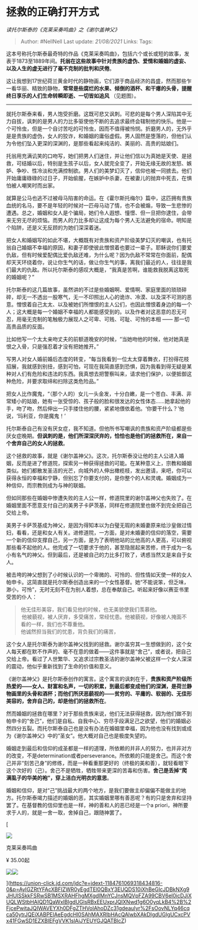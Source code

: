 # 拯救的正确打开方式 
*读托尔斯泰的《克莱采奏鸣曲》之《谢尔盖神父》*

> Author: #NellNell 
Last update: *21/08/2021* 
Links:
Tags: 

这本号称托尔斯泰最奇特的作品《克莱采奏鸣曲》，包括六个或长或短的故事，发表于1873至1889年间。**托翁在这些故事中针对贵族的虚伪、爱情和婚姻的虚妄、以及人生的虚无进行了毫不克制的批判和厌倦**。

  

这让我想到17世纪荷兰黄金时代的静物画，它们源于商品经济的昌盛，然而那些乍一看华丽、精致的静物，**常常是些腐烂的水果、倾倒的酒杯、和干瘪的头骨，提醒终日享乐的人们生命转瞬即逝、一切皆如追风** （见题图）。

---

就托尔斯泰来看，男人饱受折磨。这既可悲又讽刺。可悲的是每个男人深陷其中无力自拔，讽刺的是男人的力比多驱使他不断的去追求最终会辖制他的快乐。他是一个可怜虫，但是一个自讨苦吃的可怜虫，因而不值得被怜悯。折磨男人的，无外乎是是贵族的虚伪，女人的狡诈，和婚姻的庸俗虚假。男人固然是堕落的，但他们认为令他们坠入更深的深渊的，是那些看起来纯洁的、美丽的、高贵的姑娘们。

  

托翁用充满讥笑的口吻写，她们把男人们迷住，并让他们信以为真她是天使、是拯救，可结婚以后，特别是生孩子以后，女人就完全变了，开始无缘无故的发怒、嫉妒、争吵、性冷淡和充满控制欲。男人们的美梦幻灭了，信仰也被一同掳去。他们开始庸庸碌碌的过日子，开始偷腥，在嫉妒中杀妻，在被妻儿的抛弃中死去，在惧怕被人嘲笑时而出家。

  

就算是公马也逃不过被母马陷害的命运。在《霍尔斯托梅尔》篇中，这匹拥有贵族血统的名马，要不是年轻的时候对一匹母马动了情，也不会被煽，导致一生悲惨的遭遇。总之，婚姻和女人是个骗局，她们令人遐想、憧憬、但一旦把你逮住，会带来无穷无尽的烦恼。而男人的力比多却让这成为每个男人无法避免的宿命。明知是个陷阱，还是义无反顾的为她们深深着迷。

  

把女人和婚姻写的如此不堪，大概既有对贵族和资产阶级美梦幻灭的嘲讽，也有托翁自己婚姻不幸福的原因，和妻子即使彼此憎恨着也要过一辈子。耶稣说你们要爱仇敌，但有时候爱配偶比爱仇敌还难，为什么呢？因为仇敌不常常在你面前，配偶却天天环绕着你，说让你生气的话，做让你生气的事，离我们最近的人，往往是我们最大的仇敌。所以托尔斯泰的感叹大概是，“我真是苦啊，谁能救我脱离这取死的婚姻呢？”

  

托尔斯泰的这几篇故事，虽然讲的不过是些婚姻啊、爱情啊、家庭里面的琐琐碎碎，却无一不透出一股寒气，无一不印照出人心的诡诈、冷漠、以及深不可测的恶意。憎恨着自己太太、以及被她们所憎恨的主人公们，也因此憎恨着身边的每一个人；这大概是每一个婚姻不幸福的人都能感受到的。以及作者对这恶意的忍无可忍，用毫无克制的笔触极力展现人之可卑、可贱、可耻、可怜的本相 —— 那一切高贵品质的反面。

  

比如他写一个太太亲吻丈夫的前额道晚安的时候，“当她吻他的时候，他对她真是恨之入骨，只是强忍着才没有把她推开。”

  

写男人对女人婚前婚后态度的转变，“每当我看到一位太太穿着舞衣，打扮得花枝招展，我就感到别扭，感到可怕，可现在我简直感到恐惧，因为我看到得无疑是某种对人们有危险和违法的东西。我真想去把警察叫来，请求他们保护，以便抵御这种危险，并要求取缔和扫除这类危险品。”

  

把女人比作魔鬼，“（那个人的）女儿一头金发，十分白嫩，是一个苍白、丰满、非常矮小的姑娘，她有一张受惊的、孩子般的脸和很发达的女性体态……她拿起他的手，吻了吻，然后伸出一只手搂住他的腰，紧紧地偎依着他。‘你要干什么？’他说，‘玛利亚，你是魔鬼！’

  

托尔斯泰自己有没有厌女症，我不知道。但他所书写嘲讽的贵族和资产阶级都是些厌女症晚期。**但讽刺的是，他们所深深厌弃的，恰恰也是他们的拯救所在，来自一个舍弃自己的女人的拯救**。

  

这个拯救的故事，就是《谢尔盖神父》。这次，托尔斯泰没让他的主人公进入婚姻，反而是进了修道院，探索另一种获得拯救的可能。在某种意义上，宗教和婚姻类似。她们都散发圣洁的光芒，向城外的人伸出橄榄枝，发出邀请，来吧，你可以获得永恒的幸福和宁静，但别忘了你要支付的，是你整个的人和灵魂。婚姻成为一种信仰，而宗教则成为与神的联姻。

  

但如同那些在婚姻中惨遭失败的主人公一样，修道院里的谢尔盖神父也失败了。在婚姻里面不愿意支付自己的美男子卡萨茨基，同样在修道院里也做不到完全把自己交给上帝。

  

美男子卡萨茨基成为神父，是因为得知本以为白璧无瑕的未婚妻原来给沙皇做过情妇，看看，还是和女人有关。进修道院，一方面，是对未婚妻的信仰的落空，需要一个新的信仰支撑自己，另一方面，是为了表明他站的比他高的人更高，可以俯视那些看不起他的人。他完成了一切要求于他的，甚至隐居起来苦修，终于成为一名小有名气的神父。但到最后，还是被自己的力比多打败了，诱惑当然又是来自于女人。

  

被击垮的神父想到了小时候认识的一个卑微的、可怜的、但性情如天使一样的女人帕申卡。这简直就是托尔斯泰创造出来的一个女性基督。她“不能说笨，但乏味，渺小，可怜”，无时无刻不在为别人着想，总在奉献自己。听起来好像以赛亚书里受苦的仆人：

  

> 他无佳形美容，我们看见他的时候，也无美貌使我们羡慕他。  
>  他被藐视，被人厌弃，多受痛苦，常经忧患。他被藐视，好像被人掩面不看的一样，我们也不尊重他。  
> 他诚然担当我们的忧患，背负我们的痛苦，

  

这个女人是托尔斯泰为谢尔盖神父找到的拯救。谢尔盖穷其一生想做到的，这个女人每天都在默不作声的、毫不在意的做着——这件事就是“舍己”，或者说，把自己交给上帝。看过了人世繁华、又追求过宗教圣洁的谢尔盖神父被这样一个女人深深的震动，他似乎重新找到了生命的价值和意义。

  

《谢尔盖神父》是托尔斯泰创作的寓言。这个寓言的讽刺在于，**贵族和资产阶级所热爱的——女人、财富和名声，一切的积累，到最后都变成他们的深渊，是荷兰静物画里的头骨和酒杯；而他们所厌恶藐视的——贫穷的、平庸的、软弱的、无佳形美容的，舍弃自己的，却是他们的拯救所在**。

  

然而婚姻的拯救在哪里？对于那些贵族来说，他们无法获得拯救，因为他们做不到帕申卡的“舍己”，他们是自私、自我中心、穷尽手段满足己之欲望，他们的婚姻必然四分五裂。而托尔斯泰自己也是没有办法在婚姻里幸福，因为他也没有找到或成为《谢尔盖神父》中的“圣女”。他大概对自己也是极度失望的。

  

婚姻走到最后和信仰的成圣都是一样的道理，所依赖的并非人的努力，也并非对方的改变，不是determination或者perseverance。所依赖的只能是舍己。而这个舍己并非“刻苦己身”的修练，而是一种看重那更好的（终极的美和善），就轻看眼下这个次好的（己）。舍己不是牺牲，牺牲带来更深的苦毒和伤害。**舍己是丢掉“爬满虱子的华美的袍”，穿上洁白光明衣的意思**。

  

婚姻和信仰，是对“己”挑战最大的两个地方，是我们要做主却偏偏不能做主的地方。托尔斯泰竭力描述的婚姻的恶，其实婚姻里哪有善恶呢？有的只是舍弃和坚持罢了。在基督教的信仰里也是一样，神的善和人的恶已经是一个a priori，神所要求于人的，就是一舍一取，舍掉自己，跟随神罢了。

[

![](https://pic1.zhimg.com/v2-c51dd54dc3ac68e14f3c1cd02491d5ae_720w.jpg?source=b555e01d)

克莱采奏鸣曲

¥ 35.00起

![](https://zhihu-live.zhimg.com/namespace_1001/static/20210302/49ab350f2a978c498a772cca64bed957.png)![](https://zhihu-live.zhimg.com/namespace_1001/static/20210302/241545a9b1f94a0a9673708a20912fd1.png)







](https://union-click.jd.com/jdc?e=jdext-1184761069318434816-0&p=AyIGZRtYFAcXBFIZWR0yEgdTEl0QBxY3EUQDS10iXhBeGlcJDBkNXg9JHUlSSkkFSRwSB1MSXRAHFhgMXgdIMnYCJnsMQVpFZA99CBV6el0icDJiXUQLWStbHAIQD1QaWxIBIgdUGlsRBxEEUxprJQIXNwd1g6O0yqLkB4%2B%2FjcePwitaJQIWAVEYXh0DFgZTHVolAhoDZc31gdeauIyr%2FsOovNLYq46cqca50ytrJQEiXABPElAeEgdcHl0SAhMAXRlbHAcQAlwbXAkDIgdUGlgUCxcPVx41FGwSD1EZXBIEFgVVK1slAiJYEUYGJQATBlcZ)